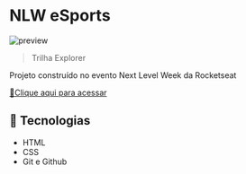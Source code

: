 # NLW eSports

![preview](./.github/preview.png)

> Trilha Explorer

Projeto construído no evento Next Level Week da Rocketseat

[🔗Clique aqui para acessar](https://alvaro-18.github.io/NLW-eSports/)

## 🧰 Tecnologias
- HTML
- CSS
- Git e Github
